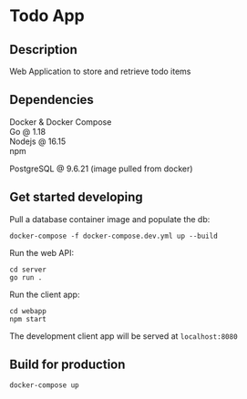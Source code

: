 # Todo App

## Description

Web Application to store and retrieve todo items

## Dependencies

Docker & Docker Compose  
Go @ 1.18  
Nodejs @ 16.15  
npm  

PostgreSQL @ 9.6.21 (image pulled from docker)

## Get started developing

Pull a database container image and populate the db:  

```
docker-compose -f docker-compose.dev.yml up --build
```

Run the web API:

```
cd server
go run .
```

Run the client app:

```
cd webapp
npm start
```

The development client app will be served at `localhost:8080`

## Build for production

```
docker-compose up
```

